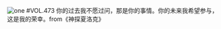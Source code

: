 ![one](http://image.wufazhuce.com/Fnn1L2HEUi2jtBeaoPfWM3VmamUY)
#VOL.473
你的过去我不愿过问，那是你的事情。你的未来我希望参与，这是我的荣幸。from《神探夏洛克》